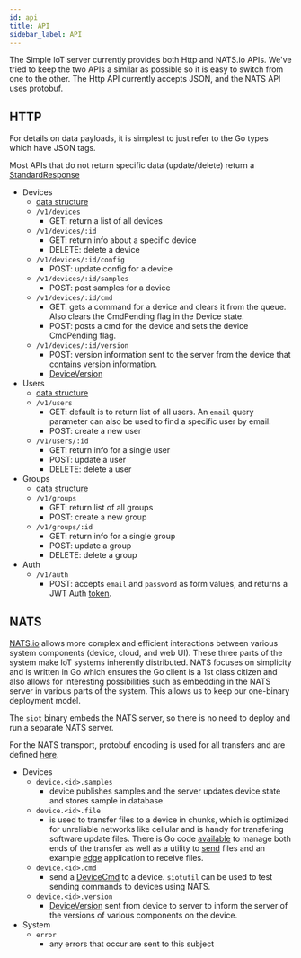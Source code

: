 ```yaml
---
id: api
title: API
sidebar_label: API
---
```


The Simple IoT server currently provides both Http and NATS.io APIs. We've tried
to keep the two APIs a similar as possible so it is easy to switch from one to
the other. The Http API currently accepts JSON, and the NATS API uses protobuf.

## HTTP

For details on data payloads, it is simplest to just refer to the Go types which
have JSON tags.

Most APIs that do not return specific data (update/delete) return a
[StandardResponse](https://github.com/simpleiot/simpleiot/blob/master/data/api.go)

- Devices
  - [data structure](https://github.com/simpleiot/simpleiot/blob/master/data/device.go)
  - `/v1/devices`
    - GET: return a list of all devices
  - `/v1/devices/:id`
    - GET: return info about a specific device
    - DELETE: delete a device
  - `/v1/devices/:id/config`
    - POST: update config for a device
  - `/v1/devices/:id/samples`
    - POST: post samples for a device
  - `/v1/devices/:id/cmd`
    - GET: gets a command for a device and clears it from the queue. Also clears
      the CmdPending flag in the Device state.
    - POST: posts a cmd for the device and sets the device CmdPending flag.
  - `/v1/devices/:id/version`
    - POST: version information sent to the server from the device that contains
      version information.
    - [DeviceVersion](../data/device.go)
- Users
  - [data structure](https://github.com/simpleiot/simpleiot/blob/master/data/user.go)
  - `/v1/users`
    - GET: default is to return list of all users. An `email` query parameter
      can also be used to find a specific user by email.
    - POST: create a new user
  - `/v1/users/:id`
    - GET: return info for a single user
    - POST: update a user
    - DELETE: delete a user
- Groups
  - [data structure](https://github.com/simpleiot/simpleiot/blob/master/data/group.go)
  - `/v1/groups`
    - GET: return list of all groups
    - POST: create a new group
  - `/v1/groups/:id`
    - GET: return info for a single group
    - POST: update a group
    - DELETE: delete a group
- Auth
  - `/v1/auth`
    - POST: accepts `email` and `password` as form values, and returns a JWT
      Auth
      [token](https://github.com/simpleiot/simpleiot/blob/master/data/auth.go).

## NATS

[NATS.io](https://nats.io/) allows more complex and efficient interactions
between various system components (device, cloud, and web UI). These three parts
of the system make IoT systems inherently distributed. NATS focuses on
simplicity and is written in Go which ensures the Go client is a 1st class
citizen and also allows for interesting possibilities such as embedding in the
NATS server in various parts of the system. This allows us to keep our
one-binary deployment model.

The `siot` binary embeds the NATS server, so there is no need to deploy and run
a separate NATS server.

For the NATS transport, protobuf encoding is used for all transfers and are
defined [here](../internal/pb).

- Devices
  - `device.<id>.samples`
    - device publishes samples and the server updates device state and stores
      sample in database.
  - `device.<id>.file`
    - is used to transfer files to a device in chunks, which is optimized for
      unreliable networks like cellular and is handy for transfering software
      update files. There is Go code [available](../api/nats-file.go) to manage
      both ends of the transfer as well as a utility to [send](../cmd/siotutil)
      files and an example [edge](../cmd/edge) application to receive files.
  - `device.<id>.cmd`
    - send a [DeviceCmd](../data/device.go) to a device. `siotutil` can be used
      to test sending commands to devices using NATS.
  - `device.<id>.version`
    - [DeviceVersion](../data/device.go) sent from device to server to inform
      the server of the versions of various components on the device.
- System
  - `error`
    - any errors that occur are sent to this subject
